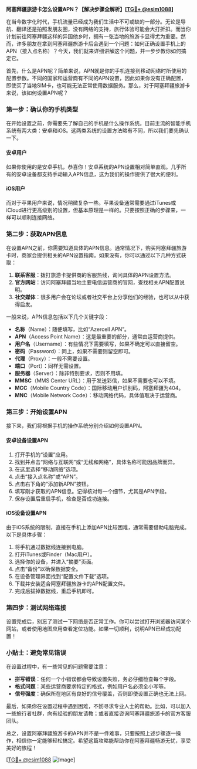 **阿塞拜疆旅游卡怎么设置APN？【解决步骤全解析】[[TG💪+ @esim1088](https://t.me/s/esim1088)]**

在当今数字化时代，手机流量已经成为我们生活中不可或缺的一部分。无论是导航、翻译还是拍照发朋友圈，没有网络的支持，旅行体验可能会大打折扣。而当你计划前往阿塞拜疆这样的异国他乡时，拥有一张当地的旅游卡显得尤为重要。然而，许多朋友在拿到阿塞拜疆旅游卡后会遇到一个问题：如何正确设置手机上的APN（接入点名称）？今天，我们就来详细讲解这个问题，并一步步教你如何搞定它。

首先，什么是APN呢？简单来说，APN就是你的手机连接到移动网络时所使用的配置参数。不同的国家和运营商有不同的APN设置，因此如果你没有正确配置，即使买了当地SIM卡，也可能无法正常使用数据服务。那么，对于阿塞拜疆旅游卡来说，该如何设置APN呢？

### 第一步：确认你的手机类型

在开始设置之前，你需要先了解自己的手机是什么操作系统。目前主流的智能手机系统有两大类：安卓和iOS。这两类系统的设置方法略有不同，所以我们要先确认一下。

#### 安卓用户
如果你使用的是安卓手机，恭喜你！安卓系统的APN设置相对简单直观。几乎所有的安卓设备都支持手动输入APN信息，这为我们的操作提供了很大的便利。

#### iOS用户
而对于苹果用户来说，情况稍微复杂一些。苹果设备通常需要通过iTunes或iCloud进行更高级别的设置，但基本原理是一样的。只要按照正确的步骤来，一样可以顺利连接网络。

### 第二步：获取APN信息

在设置APN之前，你需要知道具体的APN信息。通常情况下，购买阿塞拜疆旅游卡时，商家会提供相关的APN设置指南。如果没有，你可以通过以下几种方式获取：

1. **联系客服**：拨打旅游卡提供商的客服热线，询问具体的APN设置方法。
2. **官方网站**：访问阿塞拜疆当地主要电信运营商的官网，查找相关APN配置说明。
3. **社交媒体**：很多用户会在论坛或者社交平台上分享他们的经验，也可以从中获得启发。

一般来说，APN信息包括以下几个关键字段：
- **名称**（Name）：随便填写，比如“Azercell APN”。
- **APN**（Access Point Name）：这是最重要的部分，通常由运营商提供。
- **用户名**（Username）：有些情况下需要填写，如果不确定可以直接留空。
- **密码**（Password）：同上，如果不需要则留空即可。
- **代理**（Proxy）：一般不需要设置。
- **端口**（Port）：同样无需设置。
- **服务器**（Server）：除非特别要求，否则不用填。
- **MMSC**（MMS Center URL）：用于发送彩信，如果不需要也可以不填。
- **MCC**（Mobile Country Code）：国际移动用户识别码，阿塞拜疆为404。
- **MNC**（Mobile Network Code）：移动网络代码，具体值取决于运营商。

### 第三步：开始设置APN

接下来，我们将根据手机的操作系统分别介绍如何设置APN。

#### 安卓设备设置APN

1. 打开手机的“设置”应用。
2. 找到并点击“网络与互联网”或“无线和网络”，具体名称可能因品牌而异。
3. 在这里选择“移动网络”选项。
4. 点击“接入点名称”或“APN”。
5. 点击右下角的“添加新APN”按钮。
6. 填写刚才获取的APN信息。记得核对每一个细节，尤其是APN字段。
7. 保存设置后重启手机，检查是否成功连接。

#### iOS设备设置APN

由于iOS系统的限制，直接在手机上添加APN比较困难，通常需要借助电脑完成。以下是具体步骤：

1. 将手机通过数据线连接到电脑。
2. 打开iTunes或Finder（Mac用户）。
3. 选择你的设备，并进入“摘要”页面。
4. 点击“备份”以确保数据安全。
5. 在设备管理界面找到“配置文件下载”选项。
6. 下载并安装适合阿塞拜疆旅游卡的APN配置文件。
7. 完成后拔掉数据线，重启手机即可。

### 第四步：测试网络连接

设置完成后，别忘了测试一下网络是否正常工作。你可以尝试打开浏览器访问某个网站，或者使用地图应用查看定位功能。如果一切顺利，说明APN已经成功配置！

### 小贴士：避免常见错误

在设置过程中，有一些常见的问题需要注意：
- **拼写错误**：任何一个小错误都会导致设置失败，务必仔细检查每个字段。
- **格式问题**：某些运营商要求特定的格式，例如用户名必须全小写等。
- **信号强度**：确保所在地区有良好的信号覆盖，否则即使设置正确也无法上网。

最后，如果你在设置过程中遇到困难，不妨寻求专业人士的帮助。比如，可以加入一些旅行者社群，向有经验的朋友请教；或者直接咨询阿塞拜疆旅游卡的官方客服团队。

总之，设置阿塞拜疆旅游卡的APN并不是一件难事，只要按照上述步骤逐一操作，相信你一定能够轻松搞定。希望这篇攻略能帮助你在阿塞拜疆畅游无忧，享受美好的旅程！

[[TG💪+ @esim1088](https://t.me/s/esim1088) ![Image](https://i.postimg.cc/4NQfJmqS/Snipaste-2025-05-13-00-14-12.png)]